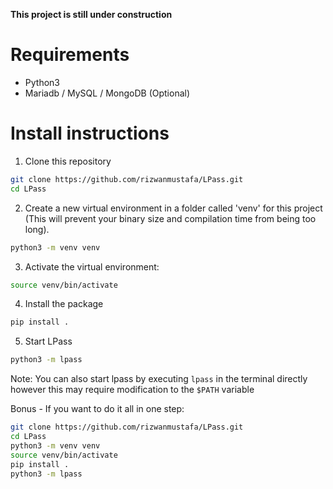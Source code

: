 **This project is still under construction**
# Requirements
- Python3 
- Mariadb / MySQL / MongoDB (Optional)

# Install instructions

1. Clone this repository
```bash
git clone https://github.com/rizwanmustafa/LPass.git
cd LPass
```


2. Create a new virtual environment in a folder called 'venv' for this project (This will prevent your binary size and compilation time from being too long).
```bash
python3 -m venv venv
```

3. Activate the virtual environment:
```bash
source venv/bin/activate
```

4. Install the package
```bash
pip install .
```

5. Start LPass
```bash
python3 -m lpass
```
Note: You can also start lpass by executing `lpass` in the terminal directly however this may require modification to the `$PATH` variable


Bonus - If you want to do it all in one step:
```bash
git clone https://github.com/rizwanmustafa/LPass.git
cd LPass
python3 -m venv venv
source venv/bin/activate
pip install .
python3 -m lpass
```
